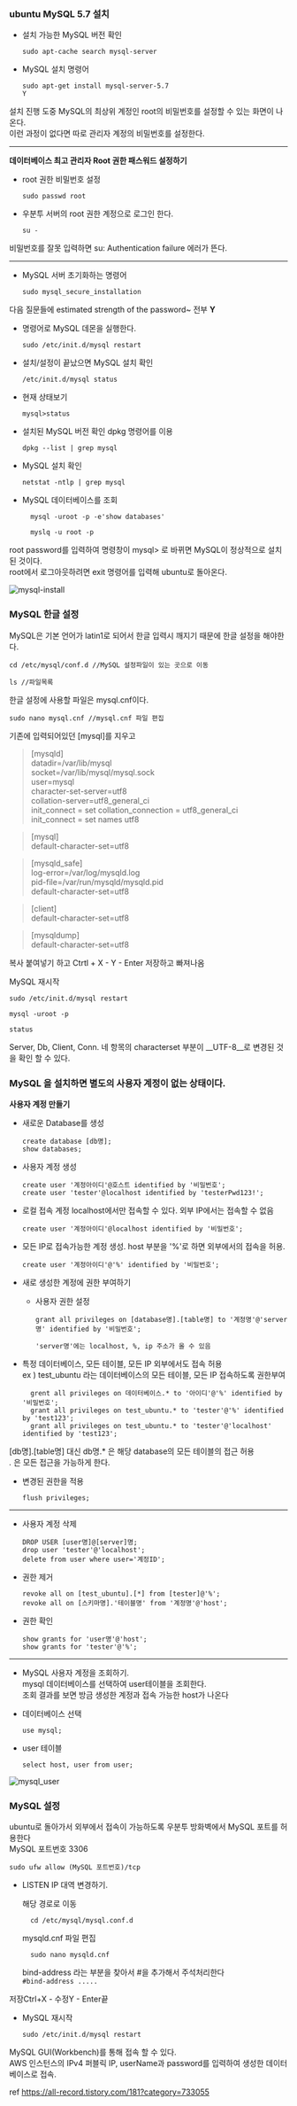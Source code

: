 ### ubuntu MySQL 5.7 설치

- 설치 가능한 MySQL 버전 확인

      sudo apt-cache search mysql-server

- MySQL 설치 명령어

      sudo apt-get install mysql-server-5.7
      Y

설치 진행 도중 MySQL의 최상위 계정인 root의 비밀번호를 설정할 수 있는 화면이 나온다.<br>
이런 과정이 없다면 따로 관리자 계정의 비밀번호를 설정한다.

---

__데이터베이스 최고 관리자 Root 권한 패스워드 설정하기__

- root 권한 비밀번호 설정

      sudo passwd root
      
- 우분투 서버의 root 권한 계정으로 로그인 한다.

      su -

비밀번호를 잘못 입력하면 su: Authentication failure 에러가 뜬다.

---

- MySQL 서버 초기화하는 명령어

      sudo mysql_secure_installation

다음 질문들에 estimated strength of the password~ 전부 __Y__

- 명령어로 MySQL 데몬을 실행한다.

      sudo /etc/init.d/mysql restart

- 설치/설정이 끝났으면 MySQL 설치 확인

      /etc/init.d/mysql status

- 현재 상태보기

      mysql>status

- 설치된 MySQL 버전 확인 dpkg 명령어를 이용

      dpkg --list | grep mysql
   
- MySQL 설치 확인

      netstat -ntlp | grep mysql

- MySQL 데이터베이스를 조회

        mysql -uroot -p -e'show databases'

        myslq -u root -p
    
root password를 입력하여 명령창이 mysql> 로 바뀌면 MySQL이 정상적으로 설치된 것이다.<br>
root에서 로그아웃하려면 exit 명령어를 입력해 ubuntu로 돌아온다.

![mysql-install](https://user-images.githubusercontent.com/44256670/71517442-667e3d00-28f1-11ea-8802-12ae5a9e9428.jpg)

### MySQL 한글 설정<br>
MySQL은 기본 언어가 latin1로 되어서 한글 입력시 깨지기 때문에 한글 설정을 해야한다.

    cd /etc/mysql/conf.d //MySQL 설정파일이 있는 곳으로 이동

    ls //파일목록
    
한글 설정에 사용할 파일은 mysql.cnf이다.

    sudo nano mysql.cnf //mysql.cnf 파일 편집

기존에 입력되어있던 [mysql]를 지우고

> [mysqld]<br>
 datadir=/var/lib/mysql<br>
 socket=/var/lib/mysql/mysql.sock<br>
 user=mysql<br>
 character-set-server=utf8<br>
 collation-server=utf8_general_ci<br>
 init_connect = set collation_connection = utf8_general_ci<br>
 init_connect = set names utf8<br>
 
> [mysql]<br>
 default-character-set=utf8
 
> [mysqld_safe]<br>
 log-error=/var/log/mysqld.log<br>
 pid-file=/var/run/mysqld/mysqld.pid<br>
 default-character-set=utf8
 
> [client]<br>
 default-character-set=utf8
 
> [mysqldump]<br>
 default-character-set=utf8

복사 붙여넣기 하고 Ctrtl + X - Y - Enter 저장하고 빠져나옴

MySQL 재시작

    sudo /etc/init.d/mysql restart

    mysql -uroot -p

    status

Server, Db, Client, Conn. 네 항목의 characterset 부분이 __UTF-8__로 변경된 것을 확인 할 수 있다.

### MySQL 을 설치하면 별도의 사용자 계정이 없는 상태이다.
	
 __사용자 계정 만들기__

- 새로운 Database를 생성

      create database [db명];
      show databases;

- 사용자 계정 생성

      create user '계정아이디'@호스트 identified by '비밀번호';
      create user 'tester'@localhost identified by 'testerPwd123!';

- 로컬 접속 계정 localhost에서만 접속할 수 있다. 외부 IP에서는 접속할 수 없음

      create user '계정아이디'@localhost identified by '비밀번호';

- 모든 IP로 접속가능한 계정 생성. host 부분을 '%'로 하면 외부에서의 접속을 허용.<br>

      create user '계정아이디'@'%' identified by '비밀번호';

- 새로 생성한 계정에 권한 부여하기

    - 사용자 권한 설정

          grant all privileges on [database명].[table명] to '계정명'@'server명' identified by '비밀번호';
    
          'server명'에는 localhost, %, ip 주소가 올 수 있음

- 특정 데이터베이스, 모든 테이블, 모든 IP 외부에서도 접속 허용<br>
    ex ) test_ubuntu 라는 데이터베이스의 모든 테이블, 모든 IP 접속하도록 권한부여

        grent all privileges on 데이터베이스.* to '아이디'@'%' identified by '비밀번호';
        grant all privileges on test_ubuntu.* to 'tester'@'%' identified by 'test123';
        grant all privileges on test_ubuntu.* to 'tester'@'localhost' identified by 'test123';

[db명].[table명] 대신 db명.* 은 해당 database의 모든 테이블의 접근 허용<br>
*.* 은 모든 접근을 가능하게 한다.

- 변경된 권한을 적용

      flush privileges;

---

- 사용자 계정 삭제

      DROP USER [user명]@[server]명;
      drop user 'tester'@'localhost';
      delete from user where user='계정ID';

- 권한 제거

      revoke all on [test_ubuntu].[*] from [tester]@'%';
      revoke all on [스키마명].'테이블명' from '계정명'@'host';

- 권한 확인

      show grants for 'user명'@'host';
      show grants for 'tester'@'%';

---

- MySQL 사용자 계정을 조회하기.<br>
mysql 데이터베이스를 선택하여 user테이블을 조회한다.<br>
조회 결과를 보면 방금 생성한 계정과 접속 가능한 host가 나온다

- 데이터베이스 선택

      use mysql;

- user 테이블

      select host, user from user;
    
![mysql_user](https://user-images.githubusercontent.com/44256670/71517935-a80fe780-28f3-11ea-8a0e-869311928f2b.jpg)

### MySQL 설정

ubuntu로 돌아가서 외부에서 접속이 가능하도록 우분투 방화벽에서 MySQL 포트를 허용한다<br>
MySQL 포트번호 3306

    sudo ufw allow (MySQL 포트번호)/tcp

- LISTEN IP 대역 변경하기.<br>

    해당 경로로 이동

        cd /etc/mysql/mysql.conf.d

    mysqld.cnf 파일 편집

        sudo nano mysqld.cnf

    bind-address 라는 부분을 찾아서 #을 추가해서 주석처리한다<br>
    `#bind-address .....`

저장Ctrl+X - 수정Y - Enter끝

- MySQL 재시작

      sudo /etc/init.d/mysql restart

MySQL GUI(Workbench)를 통해 접속 할 수 있다.<br>
AWS 인스턴스의 IPv4 퍼블릭 IP, userName과 password를 입력하여 생성한 데이터베이스로 접속.

ref https://all-record.tistory.com/181?category=733055 
